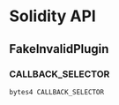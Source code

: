 # Solidity API

## FakeInvalidPlugin

### CALLBACK_SELECTOR

```solidity
bytes4 CALLBACK_SELECTOR
```
